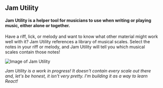 ## Jam Utility 
#### Jam Utility is a helper tool for musicians to use when writing or playing music, either alone or together. 
Have a riff, lick, or melody and want to know what other material might work well with it? 
Jam Utility references a library of musical scales. Select the notes in your riff or melody, and Jam Utility will tell you which musical scales contain those notes! 

![Image of Jam Utility](public/screenshot.png)

*Jam Utility is a work in progress! It doesn't contain every scale out there and, let's be honest, it isn't very pretty. I'm building it as a way to learn React!*


